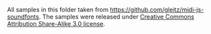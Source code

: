 All samples in this folder taken from https://github.com/gleitz/midi-js-soundfonts.
The samples were released under
[Creative Commons Attribution Share-Alike 3.0 license](https://creativecommons.org/licenses/by-sa/3.0/).
